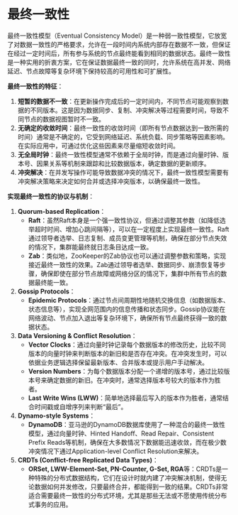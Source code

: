 # 最终一致性

最终一致性模型（Eventual Consistency Model）是一种弱一致性模型，它放宽了对数据一致性的严格要求，允许在一段时间内系统内部存在数据不一致，但保证在经过一定时间后，所有参与系统的节点最终能看到相同的数据状态。最终一致性是一种实用的折衷方案，它在保证数据最终一致的同时，允许系统在高并发、网络延迟、节点故障等复杂环境下保持较高的可用性和可扩展性。

**最终一致性的特征**：

1. **短暂的数据不一致**：在更新操作完成后的一定时间内，不同节点可能观察到数据的不同版本。这是因为数据同步、复制、冲突解决等过程需要时间，导致不同节点的数据视图暂时不一致。
2. **无确定的收敛时间**：最终一致性的收敛时间（即所有节点数据达到一致所需的时间）通常是不确定的，它受到网络延迟、系统负载、同步策略等因素影响。在实际应用中，可通过优化这些因素来尽量缩短收敛时间。
3. **无全局时钟**：最终一致性模型通常不依赖于全局时钟，而是通过向量时钟、版本号、因果关系等机制来跟踪和比较数据版本，确定数据的更新顺序。
4. **冲突解决**：在并发写操作可能导致数据冲突的情况下，最终一致性模型需要有冲突解决策略来决定如何合并或选择冲突版本，以确保最终一致性。

**实现最终一致性的协议与机制**：

1. **Quorum-based Replication**：
   - **Raft**：虽然Raft本身是一个强一致性协议，但通过调整其参数（如降低选举超时时间、增加心跳间隔等），可以在一定程度上实现最终一致性。Raft通过领导者选举、日志复制、成员变更管理等机制，确保在部分节点失效的情况下，集群能最终就日志条目达成一致。
   - **Zab**：类似地，ZooKeeper的Zab协议也可以通过调整参数和策略，实现接近最终一致性的效果。Zab通过领导者选举、数据同步、崩溃恢复等步骤，确保即使在部分节点故障或网络分区的情况下，集群中所有节点的数据最终能一致。
2. **Gossip Protocols**：
   - **Epidemic Protocols**：通过节点间周期性地随机交换信息（如数据版本、状态信息等），实现全网范围内的信息传播和状态同步。Gossip协议能在网络波动、节点加入退出等复杂环境下，确保所有节点最终获得一致的数据状态。
3. **Data Versioning & Conflict Resolution**：
   - **Vector Clocks**：通过向量时钟记录每个数据版本的修改历史，比较不同版本的向量时钟来判断版本的新旧和是否存在冲突。在冲突发生时，可以依据业务逻辑选择保留最新版本、合并版本或提示用户手动解决。
   - **Version Numbers**：为每个数据版本分配一个递增的版本号，通过比较版本号来确定数据的新旧。在冲突时，通常选择版本号较大的版本作为胜者。
   - **Last Write Wins (LWW)**：简单地选择最后写入的版本作为胜者，通常结合时间戳或自增序列来判断“最后”。
4. **Dynamo-style Systems**：
   - **DynamoDB**：亚马逊的DynamoDB数据库使用了一种混合的最终一致性模型，通过向量时钟、Hinted Handoff、Read Repair、Consistent Prefix Reads等机制，确保在大多数情况下数据能迅速收敛，而在极少数冲突情况下通过Application-level Conflict Resolution来解决。
5. **CRDTs (Conflict-free Replicated Data Types)**：
   - **ORSet, LWW-Element-Set, PN-Counter, G-Set, RGA**等：CRDTs是一种特殊的分布式数据结构，它们在设计时就内建了冲突解决机制，使得无论数据如何并发修改，只要最终合并，都能得到一致的结果。CRDTs非常适合需要最终一致性的分布式环境，尤其是那些无法或不愿使用传统分布式事务的应用。